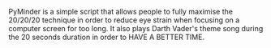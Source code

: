 PyMinder is a simple script that allows people to fully maximise the 20/20/20 technique in order to reduce eye strain when focusing on a computer screen for too long.
It also plays Darth Vader's theme song during the 20 seconds duration in order to HAVE A BETTER TIME.
